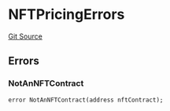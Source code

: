 # NFTPricingErrors
[Git Source](https://github.com/thrackle-io/Tron/blob/239d60d1c3cbbef1a9f14ff953593a8a908ddbe0/src/interfaces/IErrors.sol)


## Errors
### NotAnNFTContract

```solidity
error NotAnNFTContract(address nftContract);
```

